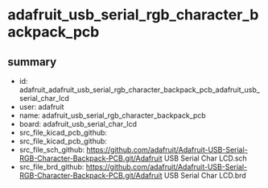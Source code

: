 # adafruit_usb_serial_rgb_character_backpack_pcb
 
## summary 
* id: adafruit_adafruit_usb_serial_rgb_character_backpack_pcb_adafruit_usb_serial_char_lcd
* user: adafruit
* name: adafruit_usb_serial_rgb_character_backpack_pcb
* board: adafruit_usb_serial_char_lcd
* src_file_kicad_pcb_github: 
* src_file_kicad_pcb_github: 
* src_file_sch_github: https://github.com/adafruit/Adafruit-USB-Serial-RGB-Character-Backpack-PCB.git/Adafruit USB Serial Char LCD.sch
* src_file_brd_github: https://github.com/adafruit/Adafruit-USB-Serial-RGB-Character-Backpack-PCB.git/Adafruit USB Serial Char LCD.brd



